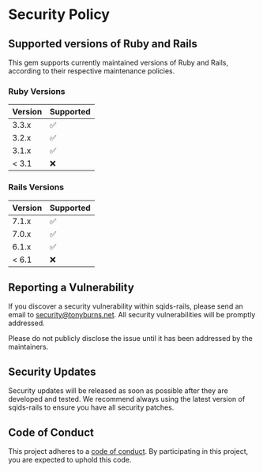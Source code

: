 # Security Policy

## Supported versions of Ruby and Rails

This gem supports currently maintained versions of Ruby and Rails, according to their respective maintenance policies.

### Ruby Versions

| Version | Supported          |
| ------- | ------------------ |
| 3.3.x   | :white_check_mark: |
| 3.2.x   | :white_check_mark: |
| 3.1.x   | :white_check_mark: |
| < 3.1   | :x:                |

### Rails Versions

| Version | Supported          |
| ------- | ------------------ |
| 7.1.x   | :white_check_mark: |
| 7.0.x   | :white_check_mark: |
| 6.1.x   | :white_check_mark: |
| < 6.1   | :x:                |

## Reporting a Vulnerability

If you discover a security vulnerability within sqids-rails, please send an email to <security@tonyburns.net>. All security vulnerabilities will be promptly addressed.

Please do not publicly disclose the issue until it has been addressed by the maintainers.

## Security Updates

Security updates will be released as soon as possible after they are developed and tested. We recommend always using the latest version of sqids-rails to ensure you have all security patches.

## Code of Conduct

This project adheres to a [code of conduct](CODE_OF_CONDUCT.md). By participating in this project, you are expected to uphold this code.
